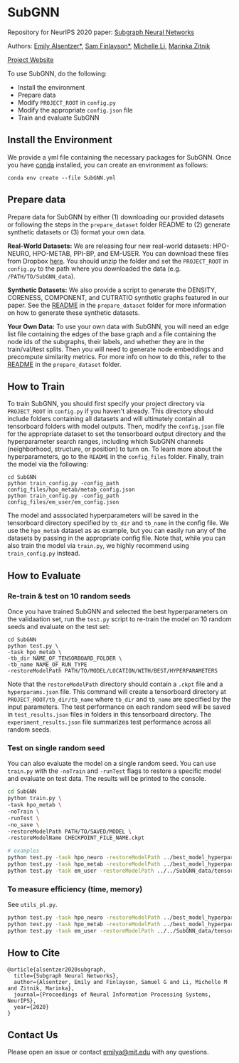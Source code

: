 # SubGNN
Repository for NeurIPS 2020 paper: [Subgraph Neural Networks](https://arxiv.org/abs/2006.10538)

Authors: [Emily Alsentzer*](https://emilyalsentzer.github.io/), [Sam Finlayson*](https://sgfin.github.io/), [Michelle Li](https://scholar.harvard.edu/michelleli), [Marinka Zitnik](https://zitniklab.hms.harvard.edu/)

[Project Website](https://zitniklab.hms.harvard.edu/projects/SubGNN/)

To use SubGNN, do the following:

- Install the environment
- Prepare data
- Modify `PROJECT_ROOT` in `config.py`
- Modify the appropriate `config.json` file
- Train and evaluate SubGNN

## Install the Environment
We provide a yml file containing the necessary packages for SubGNN. Once you have [conda](https://docs.anaconda.com/anaconda/install/) installed, you can create an environment as follows:
```
conda env create --file SubGNN.yml 
```
## Prepare data
Prepare data for SubGNN by either (1) downloading our provided datasets or following the steps in the `prepare_dataset` folder README to (2) generate synthetic datasets or (3) format your own data.

**Real-World Datasets:** We are releasing four new real-world datasets: HPO-NEURO, HPO-METAB, PPI-BP, and EM-USER. You can download these files from Dropbox [here](https://www.dropbox.com/sh/zv7gw2bqzqev9yn/AACR9iR4Ok7f9x1fIAiVCdj3a?dl=0). You should unzip the folder and set the `PROJECT_ROOT` in `config.py` to the path where you downloaded the data (e.g. `/PATH/TO/SubGNN_data`). 

**Synthetic Datasets:** We also provide a script to generate the DENSITY, CORENESS, COMPONENT, and CUTRATIO synthetic graphs featured in our paper. See the [README](https://github.com/mims-harvard/SubGNN/tree/main/prepare_dataset#prepare-dataset) in the `prepare_dataset` folder for more information on how to generate these synthetic datasets.

**Your Own Data:** To use your own data with SubGNN, you will need an edge list file containing the edges of the base graph and a file containing the node ids of the subgraphs, their labels, and whether they are in the train/val/test splits. Then you will need to generate node embeddings and precompute similarity metrics. For more info on how to do this, refer to the [README](https://github.com/mims-harvard/SubGNN/tree/main/prepare_dataset#prepare-dataset) in the `prepare_dataset` folder.

## How to Train
To train SubGNN, you should first specify your project directory via `PROJECT_ROOT` in `config.py` if you haven't already. This directory should include folders containing all datasets and will ultimately contain all tensorboard folders with model outputs. Then, modify the `config.json` file for the appropriate dataset to set the tensorboard output directory and the hyperparameter search ranges, including which SubGNN channels (neighborhood, structure, or position) to turn on.  To learn more about the hyperparameters, go to the `README` in the `config_files` folder. Finally, train the model via the following: 

```
cd SubGNN
python train_config.py -config_path config_files/hpo_metab/metab_config.json
python train_config.py -config_path config_files/em_user/em_config.json
```

The model and asssociated hyperparameters will be saved in the tensorboard directory specified by `tb_dir` and `tb_name` in the config file. We use the `hpo_metab` dataset as as example, but you can easily run any of the datasets by passing in the appropriate config file. Note that, while you can also train the model via `train.py`, we highly recommend using `train_config.py` instead.

## How to Evaluate

### Re-train & test on 10 random seeds

Once you have trained SubGNN and selected the best hyperparameters on the validaation set, run the `test.py` script to re-train the model on 10 random seeds and evaluate on the test set:

```
cd SubGNN
python test.py \
-task hpo_metab \
-tb_dir NAME_OF_TENSORBOARD_FOLDER \
-tb_name NAME_OF_RUN_TYPE
-restoreModelPath PATH/TO/MODEL/LOCATION/WITH/BEST/HYPERPARAMETERS
```

Note that the `restoreModelPath` directory should contain a `.ckpt` file and a `hyperparams.json` file. This command will create a tensorboard directory at `PROJECT_ROOT/tb_dir/tb_name` where `tb_dir` and `tb_name` are specified by the input parameters. The test performance on each random seed will be saved in `test_results.json` files in folders in this tensorboard directory. The `experiment_results.json` file summarizes test performance across all random seeds.

### Test on single random seed

You can also evaluate the model on a single random seed. You can use `train.py` with the `-noTrain` and `-runTest` flags to restore a specific model and evaluate on test data. The results will be printed to the console.

```bash
cd SubGNN
python train.py \
-task hpo_metab \
-noTrain \
-runTest \
-no_save \ 
-restoreModelPath PATH/TO/SAVED/MODEL \ 
-restoreModelName CHECKPOINT_FILE_NAME.ckpt

# examples
python test.py -task hpo_neuro -restoreModelPath ../best_model_hyperparameters/hpo_neuro
python test.py -task hpo_metab -restoreModelPath ../best_model_hyperparameters/hpo_metab
python test.py -task em_user -restoreModelPath ../../SubGNN_data/tensorboard/S_em_optuna/version_9432488
```


### To measure efficiency (time, memory)
See `utils_pl.py`.
```bash
python test.py -task hpo_neuro -restoreModelPath ../best_model_hyperparameters/hpo_neuro -compute_efficiency
python test.py -task hpo_metab -restoreModelPath ../best_model_hyperparameters/hpo_metab -compute_efficiency
python test.py -task em_user -restoreModelPath ../../SubGNN_data/tensorboard/S_em_optuna/version_9432488 -compute_efficiency
```

## How to Cite
```
@article{alsentzer2020subgraph,
  title={Subgraph Neural Networks},
  author={Alsentzer, Emily and Finlayson, Samuel G and Li, Michelle M and Zitnik, Marinka},
  journal={Proceedings of Neural Information Processing Systems, NeurIPS},
  year={2020}
}
```

## Contact Us
Please open an issue or contact emilya@mit.edu with any questions.
